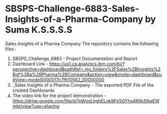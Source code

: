 # SBSPS-Challenge-6883-Sales-Insights-of-a-Pharma-Company by Suma K.S.S.S.S
Sales Insights of a Pharma Company
The repository contains the following files :
1. SBSPS_Challenge_6883 - Project Documentation and Report 
2. Dashboard Link - <link href="https://us1.ca.analytics.ibm.com/bi/?perspective=dashboard&pathRef=.my_folders%2FSales%2BInsights%2Bof%2Ba%2BPharma%2BCompany&action=view&mode=dashboard&subView=model0000017c7f610562_00000000">https://us1.ca.analytics.ibm.com/bi/?perspective=dashboard&pathRef=.my_folders%2FSales%2BInsights%2Bof%2Ba%2BPharma%2BCompany&action=view&mode=dashboard&subView=model0000017c7f610562_00000000</link>
3. _Sales Insights of a Pharma Company - The exported PDF File of the created Dashboards 
4. The video link for the project demonstration - <link href = "https://drive.google.com/file/d/1pWggLhghELok9Pz5QYhs4RXk59wEWmkt/view?usp=sharing">https://drive.google.com/file/d/1pWggLhghELok9Pz5QYhs4RXk59wEWmkt/view?usp=sharing</link>
